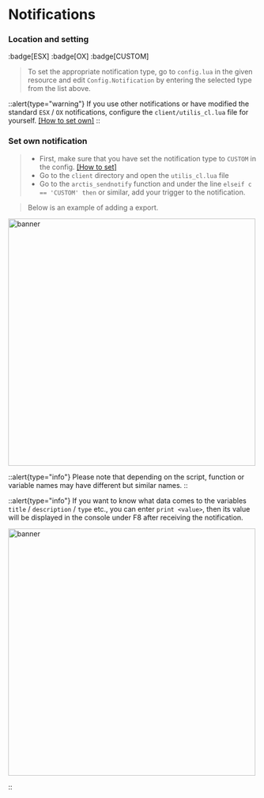 # Notifications

### Location and setting

:badge[ESX] :badge[OX] :badge[CUSTOM]

> To set the appropriate notification type, go to `config.lua` in the given resource and edit `Config.Notification` by entering the selected type from the list above.

::alert{type="warning"}
If you use other notifications or have modified the standard `ESX` / `OX` notifications, configure the `client/utilis_cl.lua` file for yourself. [[How to set own]](#set-own-notification)
::

### Set own notification

> - First, make sure that you have set the notification type to `CUSTOM` in the config. [[How to set]](#location-and-setting)
> - Go to the `client` directory and open the `utilis_cl.lua` file
> - Go to the `arctis_sendnotify` function and under the line `elseif c == 'CUSTOM' then` or similar, add your trigger to the notification.

> Below is an example of adding a export.

<p>
  <img src="/setnotify.gif" width="500" title="banner">
</p>

::alert{type="info"}
Please note that depending on the script, function or variable names may have different but similar names.
::

::alert{type="info"}
If you want to know what data comes to the variables `title` / `description` / `type` etc., you can enter `print <value>`, then its value will be displayed in the console under F8 after receiving the notification.

<p>
  <img src="/printnotifyvalue.gif" width="500" title="banner">
</p>
::
